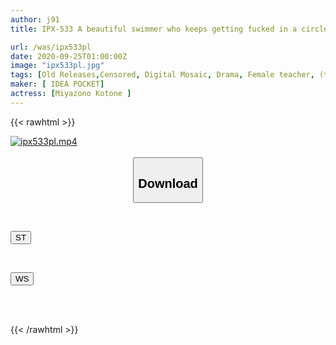 ```yaml
---
author: j91
title: IPX-533 A beautiful swimmer who keeps getting fucked in a circle of despair. A swim club coach who gets tainted by the unstoppable desires of a young man. Kotone Miyazono.

url: /was/ipx533pl
date: 2020-09-25T01:00:00Z
image: "ipx533pl.jpg"
tags: [Old Releases,Censored, Digital Mosaic, Drama, Female teacher, (tag-censored), School Swimsuit, Solowork]
maker: [ IDEA POCKET]
actress: [Miyazono Kotone ]
---
```



{{< rawhtml >}}

<div class="video" data-videoid="Q2VAaL23B2U00gM">
    <a href="javascript:;">
        <img src="/was/ipx533pl/ipx533pl.jpg" width="WIDTH" height="HEIGHT" alt="ipx533pl.mp4" loading="lazy">
    </a>
</div>

<script type="text/javascript" src="https://j91.asia/asset/on-demand-st.js"></script>

<br>
  <link rel="stylesheet" href="https://j91.asia/asset/bs5.css">
  
  <center>
  <button class="btn btn-primary" type="button" data-bs-toggle="collapse" data-bs-target=".multi-collapse" aria-expanded="false" aria-controls="multiCollapseExample1 multiCollapseExample2"><h2>Download</h2></button></center>
</p>
<div class="row">
  <div class="col">
    <div class="collapse multi-collapse" id="multiCollapseExample1">
      <div class="card card-body">
	      	      <br>
<div class="buttons">  
<p><a href="https://streamtape.to/v/Q2VAaL23B2U00gM" target="_blank"><button class="btn-hover color-3"><i class="fa fa-download"></i> ST</button></a></p></div>
    </div>
  </div>
</div>
  <div class="col">
    <div class="collapse multi-collapse" id="multiCollapseExample2">
      <div class="card card-body">
	      <br>
<div class="buttons">
<p><a href="https://wolfstream.tv/nveyysjm6l1z" target="_blank"><button class="btn-hover color-8"><i class="fa fa-download"></i> WS</button></a></p></div>
<br><br>
      </div>
    </div>
  </div>
</div>

{{< /rawhtml >}}